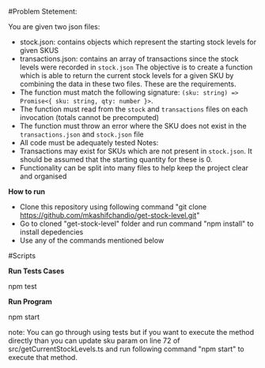 #Problem Stetement:

You are given two json files:

- stock.json: contains objects which represent the starting stock levels for given SKUS
- transactions.json: contains an array of transactions since the stock levels were recorded in `stock.json`
  The objective is to create a function which is able to return the current stock levels for a given SKU by combining the data in these two files. These are the requirements.
- The function must match the following signature: `(sku: string) => Promise<{ sku: string, qty: number }>`.
- The function must read from the `stock` and `transactions` files on each invocation (totals cannot be precomputed)
- The function must throw an error where the SKU does not exist in the `transactions.json` and `stock.json` file
- All code must be adequately tested
  Notes:
- Transactions may exist for SKUs which are not present in `stock.json`. It should be assumed that the starting quantity for these is 0.
- Functionality can be split into many files to help keep the project clear and organised

**How to run**

- Clone this repository using following command "git clone https://github.com/mkashifchandio/get-stock-level.git"
- Go to cloned "get-stock-level" folder and run command "npm install" to install depedencies
- Use any of the commands mentioned below

#Scripts

**Run Tests Cases**

npm test

**Run Program**

npm start

note: You can go through using tests but if you want to execute the method directly than you can update sku param on line 72 of src/getCurrentStockLevels.ts and run following command "npm start" to execute that method.
